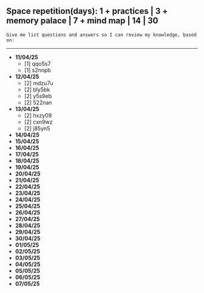 ## Space repetition(days): 1 + practices | 3 + memory palace | 7 + mind map | 14 | 30

```text
Give me list questions and answers so I can review my knowledge, based on:

```

---

- **11/04/25**
    - [1] qqo5s7
    - [1] s2nnpb
- **12/04/25**
    - [2] mdzu7u
    - [2] bly5bk
    - [2] y5s9eb
    - [2] 522nan
- **13/04/25**
    - [2] hxzy09
    - [2] cxn9wz
    - [2] j85yn5
- **14/04/25**
- **15/04/25**
- **16/04/25**
- **17/04/25**
- **18/04/25**
- **19/04/25**
- **20/04/25**
- **21/04/25**
- **22/04/25**
- **23/04/25**
- **24/04/25**
- **25/04/25**
- **26/04/25**
- **27/04/25**
- **28/04/25**
- **29/04/25**
- **30/04/25**
- **01/05/25**
- **02/05/25**
- **03/05/25**
- **04/05/25**
- **05/05/25**
- **06/05/25**
- **07/05/25**

